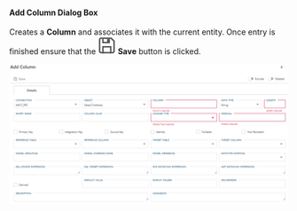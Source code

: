 #### Add Column Dialog Box  

Creates a **Column** and associates it with the current entity.  Once entry is finished ensure that the <img class="icon-inline" src="images/svg-icons/save.svg" /> **Save** button is clicked.

![Add Column Dialog Box -mtb-20-image](images/bimlflex-app-dialog-add-column.png "Add Column Dialog Box")
